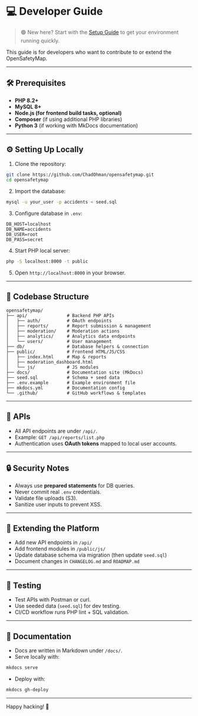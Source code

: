 # 💻 Developer Guide

> 🟢 New here? Start with the [Setup Guide](setup.md) to get your environment running quickly.


This guide is for developers who want to contribute to or extend the OpenSafetyMap.

---

## 🛠️ Prerequisites
- **PHP 8.2+**
- **MySQL 8+**
- **Node.js (for frontend build tasks, optional)**
- **Composer** (if using additional PHP libraries)
- **Python 3** (if working with MkDocs documentation)

---

## ⚙️ Setting Up Locally

1. Clone the repository:
```bash
git clone https://github.com/ChadOhman/opensafetymap.git
cd opensafetymap
```

2. Import the database:
```bash
mysql -u your_user -p accidents < seed.sql
```

3. Configure database in `.env`:
```env
DB_HOST=localhost
DB_NAME=accidents
DB_USER=root
DB_PASS=secret
```

4. Start PHP local server:
```bash
php -S localhost:8000 -t public
```

5. Open `http://localhost:8000` in your browser.

---

## 📂 Codebase Structure

```
opensafetymap/
├── api/               # Backend PHP APIs
│   ├── auth/          # OAuth endpoints
│   ├── reports/       # Report submission & management
│   ├── moderation/    # Moderation actions
│   ├── analytics/     # Analytics data endpoints
│   └── users/         # User management
├── db/                # Database helpers & connection
├── public/            # Frontend HTML/JS/CSS
│   ├── index.html     # Map & reports
│   ├── moderation_dashboard.html
│   └── js/            # JS modules
├── docs/              # Documentation site (MkDocs)
├── seed.sql           # Schema + seed data
├── .env.example       # Example environment file
├── mkdocs.yml         # Documentation config
└── .github/           # GitHub workflows & templates
```

---

## 🔌 APIs

- All API endpoints are under `/api/`.
- Example: `GET /api/reports/list.php`
- Authentication uses **OAuth tokens** mapped to local user accounts.

---

## 🔒 Security Notes

- Always use **prepared statements** for DB queries.  
- Never commit real `.env` credentials.  
- Validate file uploads (S3).  
- Sanitize user inputs to prevent XSS.  

---

## 🚀 Extending the Platform

- Add new API endpoints in `/api/`  
- Add frontend modules in `/public/js/`  
- Update database schema via migration (then update `seed.sql`)  
- Document changes in `CHANGELOG.md` and `ROADMAP.md`  

---

## 🧪 Testing

- Test APIs with Postman or curl.  
- Use seeded data (`seed.sql`) for dev testing.  
- CI/CD workflow runs PHP lint + SQL validation.  

---

## 📖 Documentation

- Docs are written in Markdown under `/docs/`.  
- Serve locally with:
```bash
mkdocs serve
```
- Deploy with:
```bash
mkdocs gh-deploy
```

---

Happy hacking! 🥷
